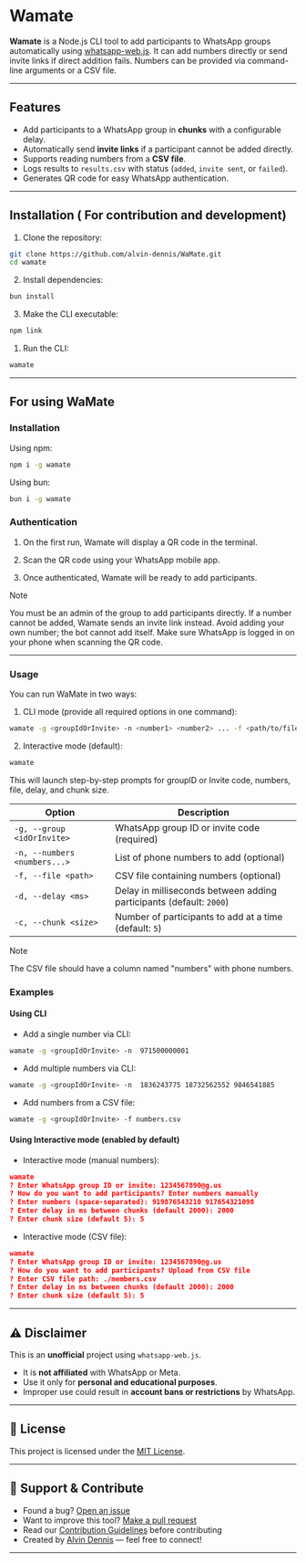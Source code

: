 # Wamate

**Wamate** is a Node.js CLI tool to add participants to WhatsApp groups automatically using [whatsapp-web.js](https://github.com/pedroslopez/whatsapp-web.js). It can add numbers directly or send invite links if direct addition fails. Numbers can be provided via command-line arguments or a CSV file.

---

## Features

- Add participants to a WhatsApp group in **chunks** with a configurable delay.
- Automatically send **invite links** if a participant cannot be added directly.
- Supports reading numbers from a **CSV file**.
- Logs results to `results.csv` with status (`added`, `invite sent`, or `failed`).
- Generates QR code for easy WhatsApp authentication.

---

## Installation ( For contribution and development)

1. Clone the repository:

```bash
git clone https://github.com/alvin-dennis/WaMate.git
cd wamate
```

2. Install dependencies:

```bash
bun install
```

3. Make the CLI executable:

```bash
npm link
```

1. Run the CLI:

```bash
wamate
```

---

## For using WaMate

### Installation

Using npm:

```bash
npm i -g wamate
```

Using bun:

```bash
bun i -g wamate
```

### Authentication

1. On the first run, Wamate will display a QR code in the terminal.

2. Scan the QR code using your WhatsApp mobile app.

3. Once authenticated, Wamate will be ready to add participants.

> [!NOTE]
> You must be an admin of the group to add participants directly. If a number cannot be added, Wamate sends an invite link instead. Avoid adding your own number; the bot cannot add itself. Make sure WhatsApp is logged in on your phone when scanning the QR code.

---

### Usage

You can run WaMate in two ways:

1. CLI mode (provide all required options in one command):

```bash
wamate -g <groupIdOrInvite> -n <number1> <number2> ... -f <path/to/file.csv> -d <delayMs> -c <chunkSize>
```

2. Interactive mode (default):

```bash
wamate
```

This will launch step-by-step prompts for groupID or Invite code, numbers, file, delay, and chunk size.

| Option                       | Description                                                         |
| ---------------------------- | ------------------------------------------------------------------- |
| `-g, --group <idOrInvite>`   | WhatsApp group ID or invite code (required)                         |
| `-n, --numbers <numbers...>` | List of phone numbers to add (optional)                             |
| `-f, --file <path>`          | CSV file containing numbers (optional)                              |
| `-d, --delay <ms>`           | Delay in milliseconds between adding participants (default: `2000`) |
| `-c, --chunk <size>`         | Number of participants to add at a time (default: `5`)              |

> [!NOTE]
> The CSV file should have a column named "numbers" with phone numbers.

### Examples

#### Using CLI

- Add a single number via CLI:

```bash
wamate -g <groupIdOrInvite> -n  971500000001
```

- Add multiple numbers via CLI:

```bash
wamate -g <groupIdOrInvite> -n  1836243775 18732562552 9846541885
```

- Add numbers from a CSV file:

```bash
wamate -g <groupIdOrInvite> -f numbers.csv 
```

#### Using Interactive mode (enabled by default)

- Interactive mode (manual numbers):

```json
wamate
? Enter WhatsApp group ID or invite: 1234567890@g.us
? How do you want to add participants? Enter numbers manually
? Enter numbers (space-separated): 919876543210 917654321098
? Enter delay in ms between chunks (default 2000): 2000
? Enter chunk size (default 5): 5

```

- Interactive mode (CSV file):

```json
wamate
? Enter WhatsApp group ID or invite: 1234567890@g.us
? How do you want to add participants? Upload from CSV file
? Enter CSV file path: ./members.csv
? Enter delay in ms between chunks (default 2000): 2000
? Enter chunk size (default 5): 5

```

---

## ⚠️ Disclaimer

This is an **unofficial** project using `whatsapp-web.js`.

- It is **not affiliated** with WhatsApp or Meta.
- Use it only for **personal and educational purposes**.
- Improper use could result in **account bans or restrictions** by WhatsApp.

---

## 📄 License

This project is licensed under the [MIT License](./LICENSE).

---

## 🙋 Support & Contribute

- Found a bug? [Open an issue](https://github.com/alvin-dennis/WaMate/issues)
- Want to improve this tool? [Make a pull request](https://github.com/alvin-dennis/WaMate/pulls)
- Read our [Contribution Guidelines](./CONTRIBUTING.md) before contributing
- Created by [Alvin Dennis](https://alvindennis.tech) — feel free to connect!

---
